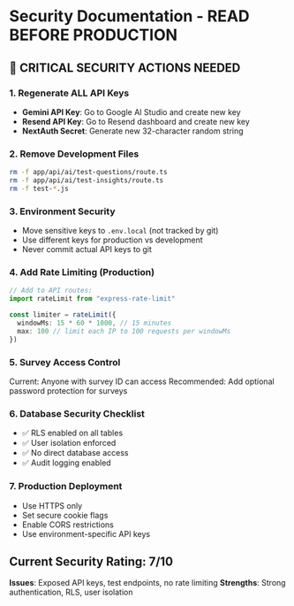 # Security Documentation - READ BEFORE PRODUCTION

## 🚨 CRITICAL SECURITY ACTIONS NEEDED

### 1. Regenerate ALL API Keys
- **Gemini API Key**: Go to Google AI Studio and create new key
- **Resend API Key**: Go to Resend dashboard and create new key  
- **NextAuth Secret**: Generate new 32-character random string

### 2. Remove Development Files
```bash
rm -f app/api/ai/test-questions/route.ts
rm -f app/api/ai/test-insights/route.ts
rm -f test-*.js
```

### 3. Environment Security
- Move sensitive keys to `.env.local` (not tracked by git)
- Use different keys for production vs development
- Never commit actual API keys to git

### 4. Add Rate Limiting (Production)
```typescript
// Add to API routes:
import rateLimit from "express-rate-limit"

const limiter = rateLimit({
  windowMs: 15 * 60 * 1000, // 15 minutes
  max: 100 // limit each IP to 100 requests per windowMs
})
```

### 5. Survey Access Control
Current: Anyone with survey ID can access
Recommended: Add optional password protection for surveys

### 6. Database Security Checklist
- ✅ RLS enabled on all tables
- ✅ User isolation enforced 
- ✅ No direct database access
- ✅ Audit logging enabled

### 7. Production Deployment
- Use HTTPS only
- Set secure cookie flags
- Enable CORS restrictions
- Use environment-specific API keys

## Current Security Rating: 7/10
**Issues**: Exposed API keys, test endpoints, no rate limiting
**Strengths**: Strong authentication, RLS, user isolation
